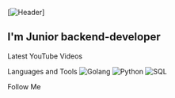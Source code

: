 [![Header](https://github.com/ProninIgorr/ProninIgorr/blob/main/assets/download.gif)]

## I'm Junior backend-developer 

Latest YouTube Videos

Languages and Tools
![Golang](https://img.shields.io/badge/-Golang-127983?style=for-the-badge&logo=golang&logoColor=FFFFFF)
![Python](https://img.shields.io/badge/-Python-127983?style=for-the-badge&logo=python&logoColor=FFFFE0)
![SQL](https://img.shields.io/badge/-SQL-FFFFE0?style=for-the-badge&logo=sql&logoColor=32CD32)


Follow Me
